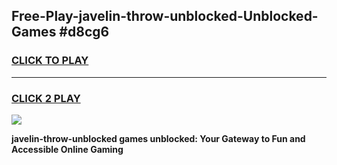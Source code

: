 
## Free-Play-javelin-throw-unblocked-Unblocked-Games #d8cg6
<h3>
<a href="https://news.freeplayer.one?title=javelin-throw-unblocked&ref=8M">CLICK TO PLAY</a></h3>
<hr>

<h3>
<a href="https://news.freeplayer.one?title=javelin-throw-unblocked&ref=8M">CLICK 2 PLAY</a>
  
</h3>

<a href="https://news.freeplayer.one?title=javelin-throw-unblocked&ref=8M"><img src="https://clearcache.store/games.png"></a>


**javelin-throw-unblocked games unblocked: Your Gateway to Fun and Accessible Online Gaming**
